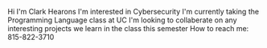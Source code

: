 Hi I'm Clark Hearons
I'm interested in Cybersecurity
I'm currently taking the Programming Language class at UC
I'm looking to collaberate on any interesting projects we learn in the class this semester
How to reach me: 815-822-3710

